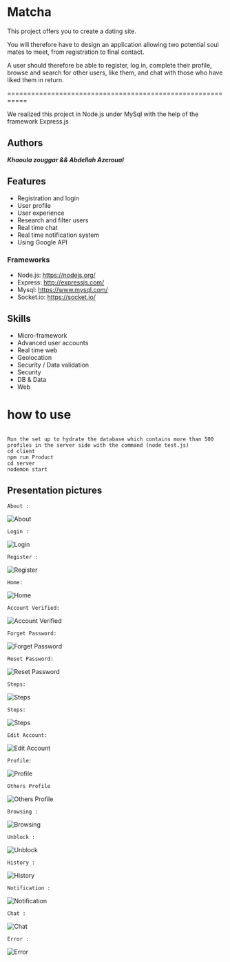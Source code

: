 # Matcha
This project offers you to create a dating site.

You will therefore have to design an application allowing two potential soul mates to meet,
from registration to final contact.

A user should therefore be able to register, log in, complete their profile, browse and search for other users,
like them, and chat with those who have liked them in return.

===========================================================

We realized this project in Node.js under MySql with the help of the framework Express.js

## Authors

***Khaoula zouggar && Abdellah Azeroual***

## Features

- Registration and login
- User profile
- User experience
- Research and filter users
- Real time chat
- Real time notification system
- Using Google API

### Frameworks

- Node.js: https://nodejs.org/
- Express: http://expressjs.com/
- Mysql: https://www.mysql.com/
- Socket.io: https://socket.io/

## Skills

- Micro-framework
- Advanced user accounts
- Real time web
- Geolocation
- Security / Data validation
- Security
- DB & Data
- Web

# how to use
```

Run the set up to hydrate the database which contains more than 500 profiles in the server side with the command (node test.js)
cd client
npm run Product
cd server
nodemon start 

```

## Presentation pictures

```
About :
```
![About](https://github.com/khaoulazouggar/matcha/blob/master/Images/Screen%20Shot%202021-03-18%20at%2010.22.14%20AM.png?raw=true)
 ```
 Login :
 ```
 ![Login](https://github.com/khaoulazouggar/matcha/raw/master/Images/Screen%20Shot%202021-03-18%20at%2010.21.56%20AM.png)
 ```
 Register :
 ```
 ![Register](https://github.com/khaoulazouggar/matcha/raw/master/Images/Screen%20Shot%202021-03-18%20at%2010.21.38%20AM.png)
 ```
 Home: 
 ```
 ![Home](https://github.com/khaoulazouggar/matcha/raw/master/Images/Screen%20Shot%202021-03-18%20at%2010.19.39%20AM.png)
 ```
 Account Verified: 
 ```
 ![Account Verified](https://github.com/khaoulazouggar/matcha/raw/master/Images/Screen%20Shot%202021-03-18%20at%2010.23.58%20AM.png)
 ```
 Forget Password: 
 ```
 ![Forget Password](https://github.com/khaoulazouggar/matcha/raw/master/Images/Screen%20Shot%202021-03-18%20at%2010.24.18%20AM.png)
 ```
 Reset Password: 
 ```
 ![Reset Password](https://github.com/khaoulazouggar/matcha/raw/master/Images/Screen%20Shot%202021-03-18%20at%2010.25.01%20AM.png)
 ```
 Steps: 
 ```
 ![Steps](https://github.com/khaoulazouggar/matcha/raw/master/Images/Screen%20Shot%202021-03-18%20at%202.11.50%20PM.png)
 ```
 Steps: 
 ```
 ![Steps](https://github.com/khaoulazouggar/matcha/raw/master/Images/Screen%20Shot%202021-03-18%20at%2010.26.38%20AM.png)
 ```
 Edit Account: 
 ```
 ![Edit Account](https://github.com/khaoulazouggar/matcha/raw/master/Images/Screen%20Shot%202021-03-18%20at%2010.31.57%20AM.png)
 ```
 Profile: 
 ```
 ![Profile](https://github.com/khaoulazouggar/matcha/raw/master/Images/Screen%20Shot%202021-03-18%20at%202.12.50%20PM.png)
 ``` 
 Others Profile
 ```
 ![Others Profile](https://github.com/khaoulazouggar/matcha/raw/master/Images/Screen%20Shot%202021-03-18%20at%202.41.22%20PM.png)
 ```
 Browsing :
 ```
 ![Browsing](https://github.com/khaoulazouggar/matcha/raw/master/Images/Screen%20Shot%202021-03-18%20at%2010.34.04%20AM.png)
 ``` 
 Unblock :
 ```
 ![Unblock](https://github.com/khaoulazouggar/matcha/raw/master/Images/Screen%20Shot%202021-03-18%20at%2010.35.05%20AM.png)
 ```
 History : 
 ```
 ![History](https://github.com/khaoulazouggar/matcha/raw/master/Images/Screen%20Shot%202021-03-18%20at%2010.35.19%20AM.png)
 ```
 Notification : 
 ```
 ![Notification](https://github.com/khaoulazouggar/matcha/raw/master/Images/Screen%20Shot%202021-03-18%20at%2010.39.42%20AM.png)
 ``` 
 Chat :
 ```
 ![Chat](https://github.com/khaoulazouggar/matcha/raw/master/Images/Screen%20Shot%202021-03-18%20at%2010.40.41%20AM.png)
 ```
 Error : 
 ```
 ![Error](https://github.com/khaoulazouggar/matcha/raw/master/Images/Screen%20Shot%202021-03-18%20at%2010.41.10%20AM.png)

